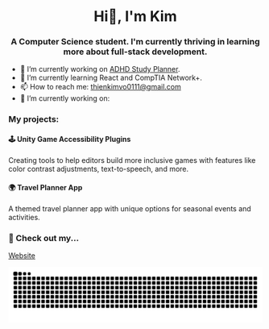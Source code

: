 <h1 align="center">Hi👋, I'm Kim</h1>

<h3 align="center">A Computer Science student. I'm currently thriving in learning more about full-stack development.</h3>

- 🔭 I’m currently working on [ADHD Study Planner]([https://boo-way.vercel.app/](https://adhd-go6z-789teoph4-kim-s-projects-9761751b.vercel.app/auth)).
- 🌱 I’m currently learning React and CompTIA Network+.
- 📫 How to reach me: thienkimvo0111@gmail.com
- 🔭 I’m currently working on:

### My projects:
#### 🕹️ Unity Game Accessibility Plugins
Creating tools to help editors build more inclusive games with features like color contrast adjustments, text-to-speech, and more.

#### 🌍 Travel Planner App
A themed travel planner app with unique options for seasonal events and activities.

### 👀 Check out my...
[Website](https://portfolio-main-lemon-five.vercel.app/)

![snake_gif](https://github.com/KimVVo/kimvo/blob/output/github-contribution-grid-snake.svg)
